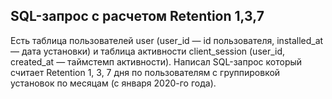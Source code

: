 <h2> SQL-запрос с расчетом Retention 1,3,7</h2>
Есть таблица пользователей user (user_id — id пользователя, installed_at — дата установки) и таблица активности client_session (user_id, created_at — таймстемп активности).  
Написал SQL-запрос который считает Retention 1, 3, 7 дня по пользователям с группировкой установок по месяцам (с января 2020-го года). 
  
